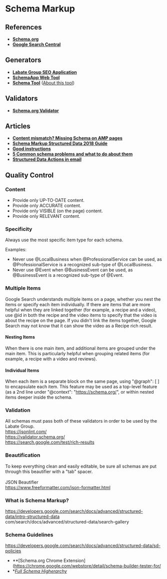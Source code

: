 # Schema Markup

## References
* **[Schema.org](https://schema.org)**
* **[Google Search Central](https://search.google.com/search-console?lfhs=2)**

## Generators
* **[Labate Group SEO Application](https://labate.io/applications/schema)**
* **[SchemaApp Web Tool](https://www.schemaapp.com/tools/jsonld-schema-generator/)**
* **[Schema Tool](https://schema.pythonanywhere.com)** ([About this tool](http://polak.es/en/generator.html))

## Validators
* **[Schema.org Validator](https://validator.schema.org)**

## Articles
* **[Content mismatch? Missing Schema on AMP pages](https://www.searchenginejournal.com/structured-data-amp/323523)**
* **[Schema Markup Structured Data 2018 Guide](https://presencemedia.io/schema-markup-structured-data-2018-guide)**
* **[Good instructions](https://builtvisible.com/micro-data-schema-org-guide-generating-rich-snippets)**
* **[5 Common schema problems and what to do about them](https://www.distilled.net/resources/5-common-schema-problems-and-what-to-do-about-them/)**
* **[Structured Data Actions in email](https://developers.google.com/gmail/markup/reference/go-to-action)**

## Quality Control
### Content
- Provide only UP-TO-DATE content.
- Provide only ACCURATE content.
- Provide only VISIBLE (on the page) content.
- Provide only RELEVANT content.

### Specificity
Always use the most specific item type for each schema.

Examples:
- Never use @LocalBusiness when @ProfessionalService can be used, as @ProfessionalService is a recognized sub-type of @LocalBusiness.
- Never use @Event when @BusinessEvent can be used, as @BusinessEvent is a recognized sub-type of @Event.

### Multiple Items
Google Search understands multiple items on a page, whether you nest the items or specify each item individually. If there are items that are more helpful when they are linked together (for example, a recipe and a video), use @id in both the recipe and the video items to specify that the video is about the recipe on the page. If you didn't link the items together, Google Search may not know that it can show the video as a Recipe rich result.

#### Nesting Items
When there is one main item, and additional items are grouped under the main item. This is particularly helpful when grouping related items (for example, a recipe with a video and reviews).

#### Individual Items
When each item is a separate block on the same page, using "@graph": [ ] to encapsulate each item. This feature may be used as a top-level feature (as a 2nd line under "@context": "https://schema.org/", or within nested items deeper inside the schema.

### Validation
All schemas must pass both of these validators in order to be used by the Labate Group.<br>
https://jsonlint.com/<br>
https://validator.schema.org/<br>
https://search.google.com/test/rich-results<br>

### Beautification
To keep everything clean and easily editable, be sure all schemas are put through this beautifier with a "tab" spacer.<br>
<br>
JSON Beautifier<br>
https://www.freeformatter.com/json-formatter.html<br>

### What is Schema Markup?<br>
https://developers.google.com/search/docs/advanced/structured-data/intro-structured-data<br>com/search/docs/advanced/structured-data/search-gallery<br>
### Schema Guidelines<br>
https://developers.google.com/search/docs/advanced/structured-data/sd-policies<br>
* **[Schema.org Chrome Extension](https://chrome.google.com/webstore/detail/schema-builder-tester-for/
* **[Full Schema Higherarchy](https://schema.org/docs/full.html)*
